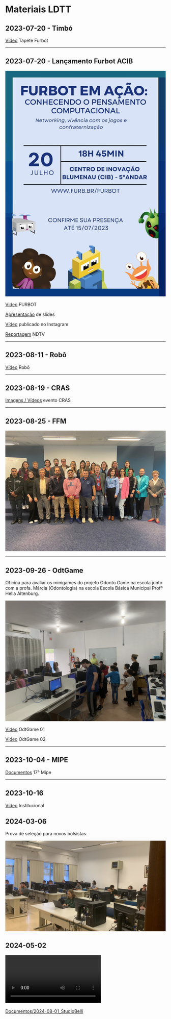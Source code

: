# Materiais LDTT

## 2023-07-20 - Timbó

[Vídeo](./Documentos/2023-07-14_Timbo.mp4) Tapete Furbot

---

## 2023-07-20 - Lançamento Furbot ACIB

![image](./Documentos/2023-07-20_evento.jpeg)

[Video](./Documentos/2023-07-20_Video.mp4) FURBOT

[Apresentação](./Documentos/2023-07-20_apresentacao.pdf) de slides

[Vídeo](./Documentos/2023-07-20_Instagram.mp4) publicado no Instagram

[Reportagem](./Documentos/2023-07-20_NDTV.mp4) NDTV

---

## 2023-08-11 - Robô

[Vídeo](./Documentos/2023-08-11_Robo.mp4) Robô

---

## 2023-08-19 - CRAS

[Imagens / Vídeos](./2023-08-19_CRAS/ "2023-08-19_CRAS") evento CRAS  

---

## 2023-08-25 - FFM

![image](./Documentos/2023-08-25_FFM.png)

---

## 2023-09-26 - OdtGame

Oficina para avaliar os minigames do projeto Odonto Game na escola junto com a profa. Márcia (Odontologia) na escola Escola Básica Municipal Profª Hella Altenburg.  

![2023-09-26_OdtGame_a](./Documentos/2023-09-26_OdtGame_a.jpeg)

[Video](./Documentos/2023-09-26_OdtGame_b.mp4) OdtGame 01

[Video](./Documentos/2023-09-26_OdtGame_c.mp4) OdtGame 02

---

## 2023-10-04 - MIPE

[Documentos](./Documentos/2023-10-04_MIPE.pdf "2023-10-04_MIPE") 17° Mipe

---

## 2023-10-16

[Vídeo](./Documentos/2023-10-16_LDTT_institucional.mp4) Institucional

## 2024-03-06

Prova de seleção para novos bolsistas

![image](./Documentos/2024-02_ConcursoBolsistas.jpg)  

## 2024-05-02

<video controls src="Documentos/20240-05-02_NSTV_60anosFURB_LDTT.mp4" title="NSTV_60anosFURB_LDTT"></video>  

[Documentos/2024-08-01_StudioBelli](Documentos/2024-08-01_StudioBelli)  
